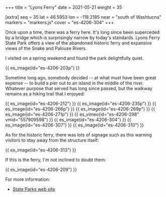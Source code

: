+++
title = "Lyons Ferry"
date = 2021-05-21
weight = 35

[extra]
seq = 35
lat = 46.5953
lon = -118.2185
near = "south of Washtucna"
markers = "markers.js"
cover = "es-4206-304"
+++

Once upon a time, there was a ferry here. It's long since been superceded by a bridge which is surprisingly narrow by today's standards. Lyons Ferry State Park offers a view of the abandoned historic ferry and expansive views of the Snake and Palouse Rivers.

<!-- more -->

I visited on a spring weekend and found the park delightfully quiet.

{{ es_image(id="es-4206-203p") }}

Sometime long ago, somebody decided -- at what must have been great expense -- to build a pier out to an island in the middle of the river. Whatever purpose that served has long since passed, but the walkway remains as a hiking trail that I enjoyed:

{{ es_image(id="es-4206-212") }}
{{ es_image(id="es-4206-235p") }}
{{ es_image(id="es-4206-266p") }}
{{ es_image(id="es-4206-269p") }}
{{ es_image(id="es-4206-271p") }}
{{ es_vimeo(id="es-4206-298" vmid="557909598") }}
{{ es_image(id="es-4206-304") }}
{{ es_image(id="es-4206-307") }}
{{ es_image(id="es-4206-310") }}

As for the historic ferry, there was lots of signage such as this warning visitors to stay away from the structure itself:

{{ es_image(id="es-4206-313") }}

If this is the ferry, I'm not inclined to doubt them:

{{ es_image(id="es-4206-209") }}


For more information:

* [State Parks web site](https://parks.state.wa.us/915/Lyons-Ferry)

